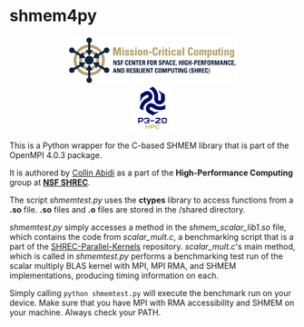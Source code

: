 # shmem4py

<div align="center"> 
  <img src="images/nsf-shrec.png", width="300">
</div>
<div align="center">
  <img src="images/p3-logo.png", width="80">
</div>


This is a Python wrapper for the C-based SHMEM library that is part of the OpenMPI 4.0.3 package.

It is authored by [Collin Abidi](https://github.com/collinabidi) as a part of the **High-Performance Computing** 
group at [**NSF SHREC**](https://nsf-shrec.org/).

The script *shmemtest.py* uses the **ctypes** library to access functions from a **.so** file. **.so** files and **.o** files are stored in the /shared directory.

*shmemtest.py* simply accesses a method in the *shmem_scalar_lib1.so* file, which contains the code from *scalar_mult.c*, a benchmarking script that is a part of the [SHREC-Parallel-Kernels](https://github.com/aljo242/SHREC-Parallel-Kernels) repository. *scalar_mult.c*'s main method, which is called in *shmemtest.py* performs a benchmarking test run of the scalar multiply BLAS kernel with MPI, MPI RMA, and SHMEM implementations, producing timing information on each.

Simply calling 
```python shmemtest.py``` 
will execute the benchmark run on your device. Make sure that you have MPI with RMA accessibility and SHMEM on your machine. Always check your PATH.
